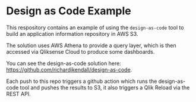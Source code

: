 # Design as Code Example

This respository contains an example of using the `design-as-code` tool to build an application information repository in AWS S3.

The solution uses AWS Athena to provide a query layer, which is then accessed via Qliksense Cloud to produce some dashboards.

You can see the design-as-code solution here: https://github.com/richardjkendall/design-as-code.

Each push to this repo triggers a github action which runs the design-as-code tool and pushes the results to S3, it also triggers a Qlik Reload via the REST API.
